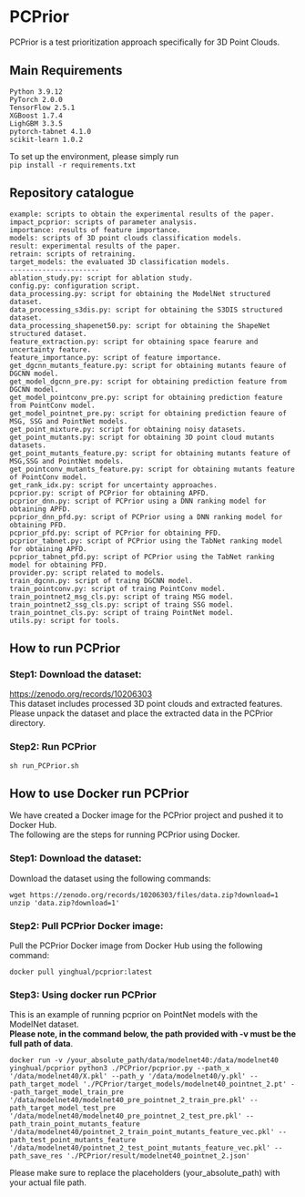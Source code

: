 # PCPrior
PCPrior is a test prioritization approach specifically for 3D Point Clouds.

## Main Requirements
    Python 3.9.12
    PyTorch 2.0.0
    TensorFlow 2.5.1
    XGBoost 1.7.4
    LighGBM 3.3.5
    pytorch-tabnet 4.1.0
    scikit-learn 1.0.2
To set up the environment, please simply run  
```pip install -r requirements.txt```

##  Repository catalogue
    example: scripts to obtain the experimental results of the paper.
    impact_pcprior: scripts of parameter analysis.
    importance: results of feature importance.
    models: scripts of 3D point clouds classification models.
    result: experimental results of the paper.
    retrain: scripts of retraining.
    target_models: the evaluated 3D classification models.
    ----------------------
    ablation_study.py: script for ablation study.
    config.py: configuration script.
    data_processing.py: script for obtaining the ModelNet structured dataset.
    data_processing_s3dis.py: script for obtaining the S3DIS structured dataset.
    data_processing_shapenet50.py: script for obtaining the ShapeNet structured dataset.
    feature_extraction.py: script for obtaining space fearure and uncertainty feature.
    feature_importance.py: script of feature importance.
    get_dgcnn_mutants_feature.py: script for obtaining mutants feaure of DGCNN model.
    get_model_dgcnn_pre.py: script for obtaining prediction feature from DGCNN model.
    get_model_pointconv_pre.py: script for obtaining prediction feature from PointConv model.
    get_model_pointnet_pre.py: script for obtaining prediction feaure of MSG, SSG and PointNet models.
    get_point_mixture.py: script for obtaining noisy datasets.
    get_point_mutants.py: script for obtaining 3D point cloud mutants datasets.
    get_point_mutants_feature.py: script for obtaining mutants feature of MSG,SSG and PointNet models.
    get_pointconv_mutants_feature.py: script for obtaining mutants feature of PointConv model.
    get_rank_idx.py: script for uncertainty approaches.
    pcprior.py: script of PCPrior for obtaining APFD.
    pcprior_dnn.py: script of PCPrior using a DNN ranking model for obtaining APFD.
    pcprior_dnn_pfd.py: script of PCPrior using a DNN ranking model for obtaining PFD.
    pcprior_pfd.py: script of PCPrior for obtaining PFD.
    pcprior_tabnet.py: script of PCPrior using the TabNet ranking model for obtaining APFD.
    pcprior_tabnet_pfd.py: script of PCPrior using the TabNet ranking model for obtaining PFD.
    provider.py: script related to models.
    train_dgcnn.py: script of traing DGCNN model.
    train_pointconv.py: script of traing PointConv model.
    train_pointnet2_msg_cls.py: script of traing MSG model.
    train_pointnet2_ssg_cls.py: script of traing SSG model.
    train_pointnet_cls.py: script of traing PointNet model.
    utils.py: script for tools.
    
## How to run PCPrior
### Step1: Download the dataset:  
https://zenodo.org/records/10206303  
This dataset includes processed 3D point clouds and extracted features.    
Please unpack the dataset and place the extracted data in the PCPrior directory.  
### Step2: Run PCPrior  
```sh run_PCPrior.sh```

## How to use Docker run PCPrior
We have created a Docker image for the PCPrior project and pushed it to Docker Hub.  
The following are the steps for running PCPrior using Docker.

### Step1: Download the dataset: 
Download the dataset using the following commands:
```
wget https://zenodo.org/records/10206303/files/data.zip?download=1
unzip 'data.zip?download=1'
```
### Step2: Pull PCPrior Docker image: 
Pull the PCPrior Docker image from Docker Hub using the following command:
```
docker pull yinghual/pcprior:latest
```
### Step3: Using docker run PCPrior
This is an example of running pcprior on PointNet models with the ModelNet dataset.  
**Please note, in the command below, the path provided with -v must be the full path of data**.

```
docker run -v /your_absolute_path/data/modelnet40:/data/modelnet40 yinghual/pcprior python3 ./PCPrior/pcprior.py --path_x '/data/modelnet40/X.pkl' --path_y '/data/modelnet40/y.pkl' --path_target_model './PCPrior/target_models/modelnet40_pointnet_2.pt' --path_target_model_train_pre '/data/modelnet40/modelnet40_pre_pointnet_2_train_pre.pkl' --path_target_model_test_pre '/data/modelnet40/modelnet40_pre_pointnet_2_test_pre.pkl' --path_train_point_mutants_feature '/data/modelnet40/pointnet_2_train_point_mutants_feature_vec.pkl' --path_test_point_mutants_feature '/data/modelnet40/pointnet_2_test_point_mutants_feature_vec.pkl' --path_save_res './PCPrior/result/modelnet40_pointnet_2.json'
```
Please make sure to replace the placeholders (your_absolute_path) with your actual file path.
